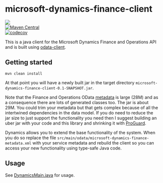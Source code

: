 # microsoft-dynamics-finance-client
<a href="https://github.com/davidmoten/microsoft-dynamics-finance-client/actions/workflows/ci.yml"><img src="https://github.com/davidmoten/microsoft-dynamics-finance-client/actions/workflows/ci.yml/badge.svg"/></a><br/>
[![Maven Central](https://maven-badges.herokuapp.com/maven-central/com.github.davidmoten/microsoft-dynamics-finance-client-runtime/badge.svg?style=flat)](https://maven-badges.herokuapp.com/maven-central/com.github.davidmoten/microsoft-dynamics-finance-client)<br/>
[![codecov](https://codecov.io/gh/davidmoten/microsoft-dynamics-finance-client/branch/master/graph/badge.svg)](https://codecov.io/gh/davidmoten/microsoft-dynamics-finance-client)<br/>

This is a java client for the Microsoft Dynamics Finance and Operations API and is built using [odata-client](https://github.com/davidmoten/odata-client).

## Getting started 
```
mvn clean install
```
At that point you will have a newly built jar in the target directory `microsoft-dynamics-finance-client-0.1-SNAPSHOT.jar`. 

Note that the Finance and Operations OData [metadata](src/main/odata/microsoft-dynamics-finance-metadata.xml) is large (28M) and as a consequence there are lots of generated classes too. The jar is about 29M. You could trim your metadata but that gets complex because of all the intertwined dependencies in the data model. If you do need to reduce the jar size to just support the functionality you need then I suggest building an uber jar with your code and this library and shrinking it with [ProGuard](https://github.com/wvengen/proguard-maven-plugin). 

Dynamics allows you to extend the base functionality of the system. When you do so replace the file `src/main/odata/microsoft-dynamics-finance-metadata.xml` with your service metadata and rebuild the client so you can access your new functionality using type-safe Java code.

## Usage
See [DynamicsMain.java](/src/test/java/com/github/davidmoten/ms/dynamics/DynamicsMain.java) for usage.
